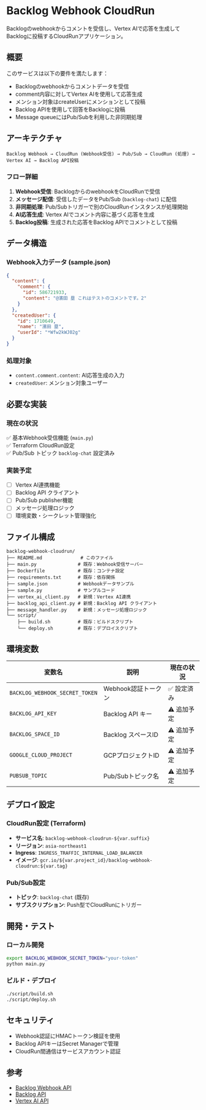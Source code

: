 # Backlog Webhook CloudRun

Backlogのwebhookからコメントを受信し、Vertex AIで応答を生成してBacklogに投稿するCloudRunアプリケーション。

## 概要

このサービスは以下の要件を満たします：
- Backlogのwebhookからコメントデータを受信
- comment内容に対してVertex AIを使用して応答生成
- メンション対象はcreateUserにメンションとして投稿
- Backlog APIを使用して回答をBacklogに投稿
- Message queueにはPub/Subを利用した非同期処理

## アーキテクチャ

```
Backlog Webhook → CloudRun (Webhook受信) → Pub/Sub → CloudRun (処理) → Vertex AI → Backlog API投稿
```

### フロー詳細

1. **Webhook受信**: BacklogからのwebhookをCloudRunで受信
2. **メッセージ配信**: 受信したデータをPub/Sub (`backlog-chat`) に配信
3. **非同期処理**: Pub/Subトリガーで別のCloudRunインスタンスが処理開始
4. **AI応答生成**: Vertex AIでコメント内容に基づく応答を生成
5. **Backlog投稿**: 生成された応答をBacklog APIでコメントとして投稿

## データ構造

### Webhook入力データ (sample.json)
```json
{
  "content": {
    "comment": {
      "id": 586721933,
      "content": "@濱田 塁 これはテストのコメントです。2"
    }
  },
  "createdUser": {
    "id": 1710649,
    "name": "濱田 塁",
    "userId": "*Wfw2kWJ02g"
  }
}
```

### 処理対象
- `content.comment.content`: AI応答生成の入力
- `createdUser`: メンション対象ユーザー

## 必要な実装

### 現在の状況
✅ 基本Webhook受信機能 (`main.py`)  
✅ Terraform CloudRun設定  
✅ Pub/Sub トピック `backlog-chat` 設定済み  

### 実装予定
- [ ] Vertex AI連携機能
- [ ] Backlog API クライアント
- [ ] Pub/Sub publisher機能  
- [ ] メッセージ処理ロジック
- [ ] 環境変数・シークレット管理強化

## ファイル構成

```
backlog-webhook-cloudrun/
├── README.md              # このファイル
├── main.py               # 既存：Webhook受信サーバー
├── Dockerfile            # 既存：コンテナ設定
├── requirements.txt      # 既存：依存関係
├── sample.json           # Webhookデータサンプル
├── sample.py             # サンプルコード
├── vertex_ai_client.py   # 新規：Vertex AI連携
├── backlog_api_client.py # 新規：Backlog API クライアント
├── message_handler.py    # 新規：メッセージ処理ロジック
└── script/
    ├── build.sh          # 既存：ビルドスクリプト
    └── deploy.sh         # 既存：デプロイスクリプト
```

## 環境変数

| 変数名 | 説明 | 現在の状況 |
|--------|------|-----------|
| `BACKLOG_WEBHOOK_SECRET_TOKEN` | Webhook認証トークン | ✅ 設定済み |
| `BACKLOG_API_KEY` | Backlog API キー | ⚠️ 追加予定 |
| `BACKLOG_SPACE_ID` | Backlog スペースID | ⚠️ 追加予定 |
| `GOOGLE_CLOUD_PROJECT` | GCPプロジェクトID | ⚠️ 追加予定 |
| `PUBSUB_TOPIC` | Pub/Subトピック名 | ⚠️ 追加予定 |

## デプロイ設定

### CloudRun設定 (Terraform)
- **サービス名**: `backlog-webhook-cloudrun-${var.suffix}`
- **リージョン**: `asia-northeast1`
- **Ingress**: `INGRESS_TRAFFIC_INTERNAL_LOAD_BALANCER`
- **イメージ**: `gcr.io/${var.project_id}/backlog-webhook-cloudrun:${var.tag}`

### Pub/Sub設定
- **トピック**: `backlog-chat` (既存)
- **サブスクリプション**: Push型でCloudRunにトリガー

## 開発・テスト

### ローカル開発
```bash
export BACKLOG_WEBHOOK_SECRET_TOKEN="your-token"
python main.py
```

### ビルド・デプロイ
```bash
./script/build.sh
./script/deploy.sh
```

## セキュリティ

- Webhook認証にHMACトークン検証を使用
- Backlog APIキーはSecret Managerで管理
- CloudRun間通信はサービスアカウント認証

## 参考

- [Backlog Webhook API](https://developer.nulab.com/docs/backlog/webhooks/)
- [Backlog API](https://developer.nulab.com/docs/backlog/api/)
- [Vertex AI API](https://cloud.google.com/vertex-ai/docs)